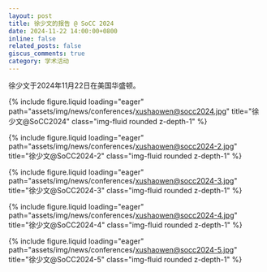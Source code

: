 ```yaml
---
layout: post
title: 徐少文的报告 @ SoCC 2024
date: 2024-11-22 14:00:00+0800
inline: false
related_posts: false
giscus_comments: true
category: 学术活动
---
```


徐少文于2024年11月22日在美国华盛顿。

{% include figure.liquid loading="eager" path="assets/img/news/conferences/xushaowen@socc2024.jpg" title="徐少文@SoCC2024" class="img-fluid rounded z-depth-1" %}

{% include figure.liquid loading="eager" path="assets/img/news/conferences/xushaowen@socc2024-2.jpg" title="徐少文@SoCC2024-2" class="img-fluid rounded z-depth-1" %}

{% include figure.liquid loading="eager" path="assets/img/news/conferences/xushaowen@socc2024-3.jpg" title="徐少文@SoCC2024-3" class="img-fluid rounded z-depth-1" %}

{% include figure.liquid loading="eager" path="assets/img/news/conferences/xushaowen@socc2024-4.jpg" title="徐少文@SoCC2024-4" class="img-fluid rounded z-depth-1" %}

{% include figure.liquid loading="eager" path="assets/img/news/conferences/xushaowen@socc2024-5.jpg" title="徐少文@SoCC2024-5" class="img-fluid rounded z-depth-1" %}
